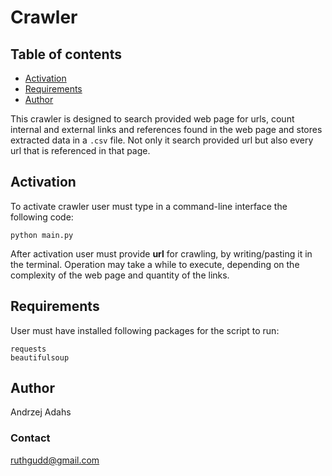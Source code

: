 # Crawler

## Table of contents
* [Activation](#Activation)
* [Requirements](#Requirements)
* [Author](#Author)

This crawler is designed to search provided web page for urls, count internal and external links and references found in the web page and stores extracted data in a `.csv` file. Not only it search provided url but also every url that is referenced in that page.

## Activation

To activate crawler user must type in a command-line interface the  following code:
```
python main.py
```
After activation user must provide **url** for crawling, by writing/pasting it in the terminal. Operation may take a while to execute, depending on the complexity of the web page and quantity of the links. 

## Requirements

User must have installed following packages for the script to run:
```
requests
beautifulsoup
```

## Author

Andrzej Adahs

### Contact

ruthgudd@gmail.com
